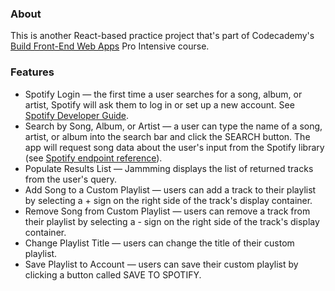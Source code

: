 ### About

This is another React-based practice project that's part of Codecademy's [Build Front-End Web Apps](http://pro.codecademy.com/intensive/build-frontend-webapps-from-scratch/) Pro Intensive course.

### Features
* Spotify Login — the first time a user searches for a song, album, or artist, Spotify will ask them to log in or set up a new account. See [Spotify Developer Guide](https://developer.spotify.com/web-api/tutorial/).
* Search by Song, Album, or Artist — a user can type the name of a song, artist, or album into the search bar and click the SEARCH button. The app will request song data about the user's input from the Spotify library (see [Spotify endpoint reference](https://developer.spotify.com/web-api/endpoint-reference/)).
* Populate Results List — Jammming displays the list of returned tracks from the user's query.
* Add Song to a Custom Playlist — users can add a track to their playlist by selecting a + sign on the right side of the track's display container.
* Remove Song from Custom Playlist — users can remove a track from their playlist by selecting a - sign on the right side of the track's display container.
* Change Playlist Title — users can change the title of their custom playlist.
* Save Playlist to Account — users can save their custom playlist by clicking a button called SAVE TO SPOTIFY.